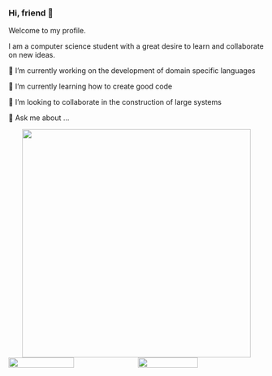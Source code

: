 
### Hi, friend 👋
Welcome to my profile.

I am a computer science student with a great desire to learn and collaborate on new ideas.

🔭 I’m currently working on the development of domain specific languages

🌱 I’m currently learning how to create good code

👯 I’m looking to collaborate in the construction of large systems

💬 Ask me about ... 

<div align="center"><img width="450" src="https://github-readme-stats.vercel.app/api/top-langs/?username=altmoket&layout=compact&theme=dracula"></div>

<div style="display: flex;">
  <img style="width:50.5%;" src="https://streak-stats.demolab.com/?user=altmoket&theme=dracula">
  <img style="width:48.5%;" src="https://github-readme-stats.vercel.app/api?username=altmoket&show_icons=true&theme=dracula">
</div>




